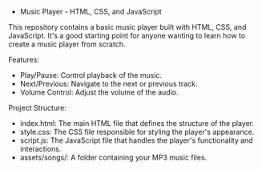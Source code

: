 * Music Player - HTML, CSS, and JavaScript
  
This repository contains a basic music player built with HTML, CSS, and JavaScript. It's a good starting point for anyone wanting to learn how to create a music player from scratch.

Features:
* Play/Pause: Control playback of the music.
* Next/Previous: Navigate to the next or previous track.
* Volume Control: Adjust the volume of the audio.

Project Structure:
* index.html: The main HTML file that defines the structure of the player.
* style.css: The CSS file responsible for styling the player's appearance.
* script.js: The JavaScript file that handles the player's functionality and interactions.
* assets/songs/: A folder containing your MP3 music files.
